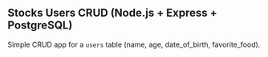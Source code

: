 ## Stocks Users CRUD (Node.js + Express + PostgreSQL)

Simple CRUD app for a `users` table (name, age, date_of_birth, favorite_food).

